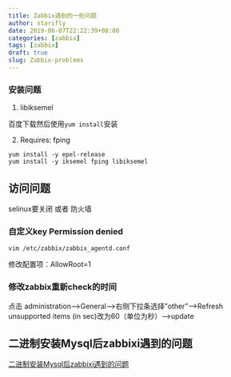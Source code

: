 ```yaml
---
title: Zabbix遇到的一些问题
author: starifly
date: 2019-06-07T22:22:39+08:00
categories: [zabbix]
tags: [zabbix]
draft: true
slug: Zabbix-problems
---
```


### 安装问题

1. libiksemel

百度下载然后使用`yum install`安装

2. Requires: fping

```shell
yum install -y epel-release
yum install -y iksemel fping libiksemel
```

## 访问问题

selinux要关闭 或者 防火墙

### 自定义key Permission denied

```shell
vim /etc/zabbix/zabbix_agentd.conf
```

修改配置项：AllowRoot=1

### 修改zabbix重新check的时间

点击 administration—>General—>右侧下拉条选择”other”—>Refresh unsupported items (in sec)改为60（单位为秒）—->update

## 二进制安装Mysql后zabbixi遇到的问题

[二进制安装Mysql后zabbixi遇到的问题](https://github.com/starifly/blog/blob/master/content/draft/2019-08-05-centos7.6-install-Mysql5.7.21(universal%20binary%20package).md#二进制安装mysql后zabbixi遇到的问题)
